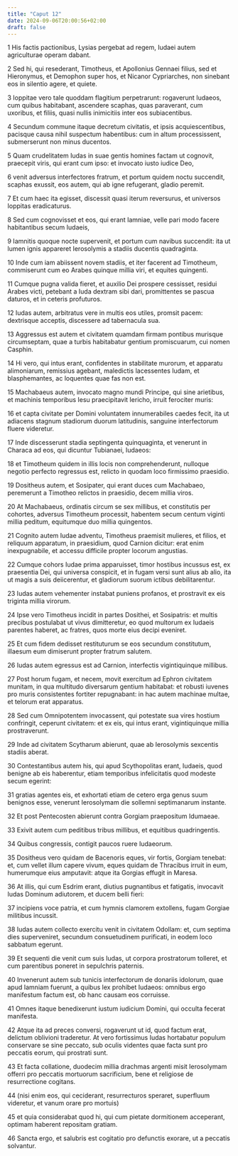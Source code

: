 ```yaml
---
title: "Caput 12"
date: 2024-09-06T20:00:56+02:00
draft: false
---
```



1 His factis pactionibus, Lysias pergebat ad regem, Iudaei autem agriculturae operam dabant.

2 Sed hi, qui resederant, Timotheus, et Apollonius Gennaei filius, sed et Hieronymus, et Demophon super hos, et Nicanor Cypriarches, non sinebant eos in silentio agere, et quiete.

3 Ioppitae vero tale quoddam flagitium perpetrarunt: rogaverunt Iudaeos, cum quibus habitabant, ascendere scaphas, quas paraverant, cum uxoribus, et filiis, quasi nullis inimicitiis inter eos subiacentibus.

4 Secundum commune itaque decretum civitatis, et ipsis acquiescentibus, pacisque causa nihil suspectum habentibus: cum in altum processissent, submerserunt non minus ducentos.

5 Quam crudelitatem Iudas in suae gentis homines factam ut cognovit, praecepit viris, qui erant cum ipso: et invocato iusto iudice Deo,

6 venit adversus interfectores fratrum, et portum quidem noctu succendit, scaphas exussit, eos autem, qui ab igne refugerant, gladio peremit.

7 Et cum haec ita egisset, discessit quasi iterum reversurus, et universos Ioppitas eradicaturus.

8 Sed cum cognovisset et eos, qui erant Iamniae, velle pari modo facere habitantibus secum Iudaeis,

9 Iamnitis quoque nocte supervenit, et portum cum navibus succendit: ita ut lumen ignis appareret Ierosolymis a stadiis ducentis quadraginta.

10 Inde cum iam abiissent novem stadiis, et iter facerent ad Timotheum, commiserunt cum eo Arabes quinque millia viri, et equites quingenti.

11 Cumque pugna valida fieret, et auxilio Dei prospere cessisset, residui Arabes victi, petebant a Iuda dextram sibi dari, promittentes se pascua daturos, et in ceteris profuturos.

12 Iudas autem, arbitratus vere in multis eos utiles, promsit pacem: dextrisque acceptis, discessere ad tabernacula sua.

13 Aggressus est autem et civitatem quamdam firmam pontibus murisque circumseptam, quae a turbis habitabatur gentium promiscuarum, cui nomen Casphin.

14 Hi vero, qui intus erant, confidentes in stabilitate murorum, et apparatu alimoniarum, remissius agebant, maledictis lacessentes Iudam, et blasphemantes, ac loquentes quae fas non est.

15 Machabaeus autem, invocato magno mundi Principe, qui sine arietibus, et machinis temporibus Iesu praecipitavit Iericho, irruit ferociter muris:

16 et capta civitate per Domini voluntatem innumerabiles caedes fecit, ita ut adiacens stagnum stadiorum duorum latitudinis, sanguine interfectorum fluere videretur.

17 Inde discesserunt stadia septingenta quinquaginta, et venerunt in Characa ad eos, qui dicuntur Tubianaei, Iudaeos:

18 et Timotheum quidem in illis locis non comprehenderunt, nulloque negotio perfecto regressus est, relicto in quodam loco firmissimo praesidio.

19 Dositheus autem, et Sosipater, qui erant duces cum Machabaeo, peremerunt a Timotheo relictos in praesidio, decem millia viros.

20 At Machabaeus, ordinatis circum se sex millibus, et constitutis per cohortes, adversus Timotheum processit, habentem secum centum viginti millia peditum, equitumque duo millia quingentos.

21 Cognito autem Iudae adventu, Timotheus praemisit mulieres, et filios, et reliquum apparatum, in praesidium, quod Carnion dicitur: erat enim inexpugnabile, et accessu difficile propter locorum angustias.

22 Cumque cohors Iudae prima apparuisset, timor hostibus incussus est, ex praesentia Dei, qui universa conspicit, et in fugam versi sunt alius ab alio, ita ut magis a suis deiicerentur, et gladiorum suorum ictibus debilitarentur.

23 Iudas autem vehementer instabat puniens profanos, et prostravit ex eis triginta millia virorum.

24 Ipse vero Timotheus incidit in partes Dosithei, et Sosipatris: et multis precibus postulabat ut vivus dimitteretur, eo quod multorum ex Iudaeis parentes haberet, ac fratres, quos morte eius decipi eveniret.

25 Et cum fidem dedisset restituturum se eos secundum constitutum, illaesum eum dimiserunt propter fratrum salutem.

26 Iudas autem egressus est ad Carnion, interfectis vigintiquinque millibus.

27 Post horum fugam, et necem, movit exercitum ad Ephron civitatem munitam, in qua multitudo diversarum gentium habitabat: et robusti iuvenes pro muris consistentes fortiter repugnabant: in hac autem machinae multae, et telorum erat apparatus.

28 Sed cum Omnipotentem invocassent, qui potestate sua vires hostium confringit, ceperunt civitatem: et ex eis, qui intus erant, vigintiquinque millia prostraverunt.

29 Inde ad civitatem Scytharum abierunt, quae ab Ierosolymis sexcentis stadiis aberat.

30 Contestantibus autem his, qui apud Scythopolitas erant, Iudaeis, quod benigne ab eis haberentur, etiam temporibus infelicitatis quod modeste secum egerint:

31 gratias agentes eis, et exhortati etiam de cetero erga genus suum benignos esse, venerunt Ierosolymam die sollemni septimanarum instante.

32 Et post Pentecosten abierunt contra Gorgiam praepositum Idumaeae.

33 Exivit autem cum peditibus tribus millibus, et equitibus quadringentis.

34 Quibus congressis, contigit paucos ruere Iudaeorum.

35 Dositheus vero quidam de Bacenoris eques, vir fortis, Gorgiam tenebat: et, cum vellet illum capere vivum, eques quidam de Thracibus irruit in eum, humerumque eius amputavit: atque ita Gorgias effugit in Maresa.

36 At illis, qui cum Esdrim erant, diutius pugnantibus et fatigatis, invocavit Iudas Dominum adiutorem, et ducem belli fieri:

37 incipiens voce patria, et cum hymnis clamorem extollens, fugam Gorgiae militibus incussit.

38 Iudas autem collecto exercitu venit in civitatem Odollam: et, cum septima dies superveniret, secundum consuetudinem purificati, in eodem loco sabbatum egerunt.

39 Et sequenti die venit cum suis Iudas, ut corpora prostratorum tolleret, et cum parentibus poneret in sepulchris paternis.

40 Invenerunt autem sub tunicis interfectorum de donariis idolorum, quae apud Iamniam fuerunt, a quibus lex prohibet Iudaeos: omnibus ergo manifestum factum est, ob hanc causam eos corruisse.

41 Omnes itaque benedixerunt iustum iudicium Domini, qui occulta fecerat manifesta.

42 Atque ita ad preces conversi, rogaverunt ut id, quod factum erat, delictum oblivioni traderetur. At vero fortissimus Iudas hortabatur populum conservare se sine peccato, sub oculis videntes quae facta sunt pro peccatis eorum, qui prostrati sunt.

43 Et facta collatione, duodecim millia drachmas argenti misit Ierosolymam offerri pro peccatis mortuorum sacrificium, bene et religiose de resurrectione cogitans.

44 (nisi enim eos, qui ceciderant, resurrecturos speraret, superfluum videretur, et vanum orare pro mortuis)

45 et quia considerabat quod hi, qui cum pietate dormitionem acceperant, optimam haberent repositam gratiam.

46 Sancta ergo, et salubris est cogitatio pro defunctis exorare, ut a peccatis solvantur.

